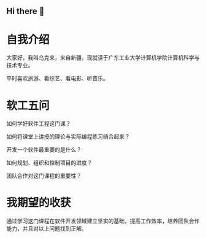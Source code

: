 ## Hi there 👋
# 自我介绍

大家好，我叫乌克来，来自新疆，现就读于广东工业大学计算机学院计算机科学与技术专业。

平时喜欢旅游、看综艺、看电影、听音乐。

# 软工五问

如何学好软件工程这门课？

如何将课堂上讲授的理论与实际编程练习结合起来？

开发一个软件最重要的是什么？

如何规划、组织和控制项目的进度？

团队合作对这门课程的重要性？

# 我期望的收获

通过学习这门课程在软件开发领域建立坚实的基础，提高工作效率，培养团队合作能力，并且对以上问题找到正解。
<!--
**wklay-77/Wklay-77** is a ✨ _special_ ✨ repository because its `README.md` (this file) appears on your GitHub profile.

Here are some ideas to get you started:

- 🔭 I’m currently working on ...
- 🌱 I’m currently learning ...
- 👯 I’m looking to collaborate on ...
- 🤔 I’m looking for help with ...
- 💬 Ask me about ...
- 📫 How to reach me: ...
- 😄 Pronouns: ...
- ⚡ Fun fact: ...
-->
